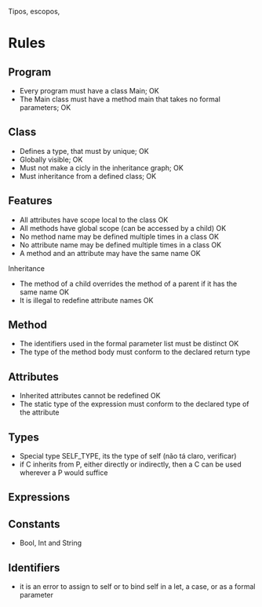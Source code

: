 Tipos, escopos, 

# Rules

## Program

- Every program must have a class Main; OK 
- The Main class must have a method main that takes no formal parameters; OK

## Class

- Defines a type, that must by unique; OK 
- Globally visible; OK 
- Must not make a cicly in the inheritance graph; OK
- Must inheritance from a defined class; OK

## Features

- All attributes have scope local to the class OK
- All methods have global scope (can be accessed by a child) OK
- No method name may be defined multiple times in a class OK
- No attribute name may be defined multiple times in a class OK
- A method and an attribute may have the same name OK

Inheritance
- The method of a child overrides the method of a parent if it has the same name OK
- It is illegal to redefine attribute names OK

## Method

- The identifiers used in the formal parameter list must be distinct OK
- The type of the method body must conform to the declared return type

## Attributes

- Inherited attributes cannot be redefined OK
- The static type of the expression must conform to the declared type of the attribute

## Types

- Special type SELF_TYPE, its the type of self (não tá claro, verificar)
- if C inherits from P, either directly or indirectly, then a C can be used wherever a P would suffice

## Expressions

## Constants

- Bool, Int and String

## Identifiers

- it is an error to assign to self or to bind self in a let, a case, or as a formal parameter
